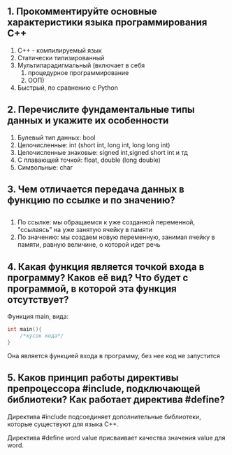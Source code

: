 ## 1. Прокомментируйте основные характеристики языка программирования C++  ##
1. C++ - компилируемый язык
2. Статически типизированный 
3. Мультипарадигмальный (включает в себя  
   1. процедурное программирование
   2. ООП)
4. Быстрый, по сравнению с Python


## 2. Перечислите фундаментальные типы данных и укажите их особенности  ##
1. Булевый тип данных: bool
2. Целочисленные: int (short int, long int, long long int)
3. Целочисленные знаковые: signed int,signed short int и тд
4. С плавающей точкой: float, double (long double)
5. Символьные: char

## 3. Чем отличается передача данных в функцию по ссылке и по значению? 
##
1. По ссылке: мы обращаемся к уже созданной переменной, "ссылаясь" на уже занятую ячейку в памяти
2. По значению: мы создаем новую переменную, занимая ячейку в памяти, равную величине, о которой идет речь 

## 4. Какая функция является точкой входа в программу? Каков её вид? Что будет с программой, в которой эта функция отсутствует? ##
Функция main, вида:
```c++
int main(){
    /*кусок кода*/
}
```
Она является функцией входа в программу, без нее код не запустится 


## 5. Каков принцип работы директивы препроцессора #include, подключающей библиотеки? Как работает директива #define?  ##
Директива #include <something> подсоединяет дополнительные библиотеки, которые существуют для языка С++. 

Директива #define word value присваивает качества значения value для word.